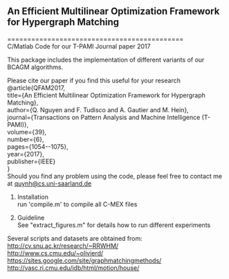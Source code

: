 ## An Efficient Multilinear Optimization Framework for Hypergraph Matching

============================================  
C/Matlab Code for our T-PAMI Journal paper 2017  

This package includes the implementation of different variants of our BCAGM algorithms.

Please cite our paper if you find this useful for your research  
@article{QFAM2017,  
  title={An Efficient Multilinear Optimization Framework for Hypergraph Matching},  
  author={Q. Nguyen and F. Tudisco and A. Gautier and M. Hein},  
  journal={Transactions on Pattern Analysis and Machine Intelligence (T-PAMI)},  
  volume={39},  
  number={6},  
  pages={1054--1075},  
  year={2017},  
  publisher={IEEE}  
}  
Should you find any problem using the code, please feel free to contact me at quynh@cs.uni-saarland.de  

1. Installation  
    run 'compile.m' to compile all C-MEX files  
    
2. Guideline  
    See "extract_figures.m" for details how to run different experiments  
    
Several scripts and datasets are obtained from:  
    http://cv.snu.ac.kr/research/~RRWHM/  
    http://www.cs.cmu.edu/~olivierd/  
    https://sites.google.com/site/graphmatchingmethods/  
    http://vasc.ri.cmu.edu/idb/html/motion/house/  
